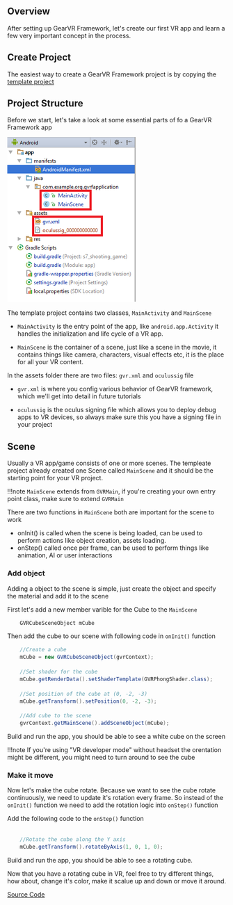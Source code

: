 
## Overview
After setting up GearVR Framework, let's create our first VR app and learn a few very important concept in the process.

## Create Project
The easiest way to create a GearVR Framework project is by copying the [template project](https://github.com/nitosan/GearVRf-template) 

## Project Structure
Before we start, let's take a look at some essential parts of fo a GearVR Framework app

![](/images/gvrf_tut1_project.png)

The template project contains two classes, `MainActivity` and `MainScene`

* `MainActivity` is the entry point of the app, like `android.app.Activity` it handles the initialization and life cycle of a VR app.

* `MainScene` is the container of a scene, just like a scene in the movie, it contains things like camera, characters, visual effects etc, it is the place for all your VR content.

In the assets folder there are two files: `gvr.xml` and `oculussig` file

* `gvr.xml` is where you config various behavior of GearVR framework, which we'll get into detail in future tutorials

* `oculussig` is the oculus signing file which allows you to deploy debug apps to VR devices, so always make sure this you have a signing file in your project


## Scene
Usually a VR app/game consists of one or more scenes. The templeate project already created one Scene called `MainScene` and it should be the starting point for your VR project. 

!!!note
	`MainScene` extends from `GVRMain`, if you're creating your own entry point class, make sure to extend `GVRMain`

There are two functions in `MainScene` both are important for the scene to work

* onInit() is called when the scene is being loaded, can be used to perform actions like object creation, assets loading.
* onStep() called once per frame, can be used to perform things like animation, AI or user interactions

### Add object

Adding a object to the scene is simple, just create the object and specify the material and add it to the scene

First let's add a new member varible for the Cube to the `MainScene`
```java
	GVRCubeSceneObject mCube
```

Then add the cube to our scene with following code in `onInit()` function
```java
	//Create a cube
	mCube = new GVRCubeSceneObject(gvrContext);

	//Set shader for the cube
	mCube.getRenderData().setShaderTemplate(GVRPhongShader.class);

	//Set position of the cube at (0, -2, -3)
	mCube.getTransform().setPosition(0, -2, -3);
	
	//Add cube to the scene
	gvrContext.getMainScene().addSceneObject(mCube);
```

Build and run the app, you should be able to see a white cube on the screen

!!!note
	If you're using "VR developer mode" without headset the orentation might be different, you might need to turn around to see the cube

### Make it move

Now let's make the cube rotate. Because we want to see the cube rotate continuously, we need to update it's rotation every frame. So instead of the `onInit()` function we need to add the rotation logic into `onStep()` function


Add the following code to the `onStep()` function
```java

	//Rotate the cube along the Y axis
	mCube.getTransform().rotateByAxis(1, 0, 1, 0);

```

Build and run the app, you should be able to see a rotating cube.

Now that you have a rotating cube in VR, feel free to try different things, how about, change it's color, make it scalue up and down or move it around.

[Source Code](https://github.com/gearvrf/GearVRf-Demos)

